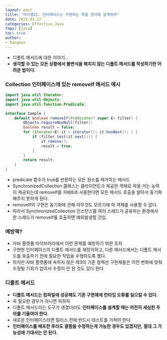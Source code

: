 ```yaml
---
layout: post
title: "아이템21. 인터페이스는 구현하는 쪽을 생각해 설계하라"
date: 2022-01-27
categories: Effective_Java
tags: [java]
toc: true
author:
- Kangmin
---
```



- 디폴트 메서드에 대한 이야기...
- **생각할 수 있는 모든 상황에서 불변식을 해치지 않는 디폴트 메서드를 작성하기란 어려운 법이다.**

### Collection 인터페이스에 있는 removeIf 메서드 예시

```java
import java.util.Iterator;
import java.util.Objects;
import java.util.function.Predicate;

interface Sample {
    default boolean removeIf(Predicate<? super E> filter) {
        Objects.requireNonNull(filter);
        boolean result = false;
        for (Iterator<E> it = iterator(); it.hasNext(); ) {
            if (filter.test(it.next())) {
                it.remove();
                result = true;
            }
        }
        return result;
    }
}
```

- predicate 함수가 true를 반환하는 모든 원소를 제거하는 메서드
- SynchronizedCollection 클래스는 클라이언트가 제공한 객체로 락을 거는 능력이 제공되는데
  removeIf를 자바8과 사용한다면 모든 메서드 호출을 알아서 동기화해주지 못하게 된다.
- removeIf의 구현은 동기화에 관해 아무것도 모르기에 락 객체를 사용할 수 없다.
- 따라서 SynchronizedCollection 인스턴스를 여러 스레드가 공유하는 환경에서 한 스레드가 removeIf를 호출하면 예외발생할 것임.

### 예방책?
- 자바 플랫폼 라이브러리에서 이런 문제를 예방하기 위한 조치
- 구현한 인터페이스의 디폴트 메서드를 재정의하고, 다른 메서드에서는 디폴트 메서드를 호출하기 전에 필요한 작업을 수행하도록 했다.
- 하지만 자바 플랫폼에 속하지 않은 제3의 기존 컬렉션 구현체들은 이런 변화에 맞춰 수정될 기회가 없어서 수정이 안 된 것도 있다 한다.

### 디폴트 메서드
- **디폴트 메서드는 컴파일에 성공해도 기존 구현체에 런타임 오류를 일으킬 수 있다.**
- 꼭 필요한 경우가 아니면 피하자
- 디폴트 메서드라는 도구가 생겼더라도 **인터페이스를 설계할 때는 여전히 세심한 주의를 기울여야 한다.**
- 새로운 인터페이스라면 릴리스 전에 반드시 테스트를 거쳐야 한다.
- **인터페이스를 배포한 후라도 결함을 수정하는게 가능한 경우도 있겠지만, 절대 그 가능성에 기대서는 안 된다.**
